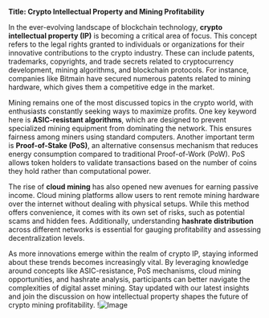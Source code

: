 **Title: Crypto Intellectual Property and Mining Profitability**

In the ever-evolving landscape of blockchain technology, **crypto intellectual property (IP)** is becoming a critical area of focus. This concept refers to the legal rights granted to individuals or organizations for their innovative contributions to the crypto industry. These can include patents, trademarks, copyrights, and trade secrets related to cryptocurrency development, mining algorithms, and blockchain protocols. For instance, companies like Bitmain have secured numerous patents related to mining hardware, which gives them a competitive edge in the market.

Mining remains one of the most discussed topics in the crypto world, with enthusiasts constantly seeking ways to maximize profits. One key keyword here is **ASIC-resistant algorithms**, which are designed to prevent specialized mining equipment from dominating the network. This ensures fairness among miners using standard computers. Another important term is **Proof-of-Stake (PoS)**, an alternative consensus mechanism that reduces energy consumption compared to traditional Proof-of-Work (PoW). PoS allows token holders to validate transactions based on the number of coins they hold rather than computational power.

The rise of **cloud mining** has also opened new avenues for earning passive income. Cloud mining platforms allow users to rent remote mining hardware over the internet without dealing with physical setups. While this method offers convenience, it comes with its own set of risks, such as potential scams and hidden fees. Additionally, understanding **hashrate distribution** across different networks is essential for gauging profitability and assessing decentralization levels.

As more innovations emerge within the realm of crypto IP, staying informed about these trends becomes increasingly vital. By leveraging knowledge around concepts like ASIC-resistance, PoS mechanisms, cloud mining opportunities, and hashrate analysis, participants can better navigate the complexities of digital asset mining. Stay updated with our latest insights and join the discussion on how intellectual property shapes the future of crypto mining profitability. !![Image](https://github.com/user-attachments/assets/3be06921-4469-491d-bd37-5f14c53422b7)